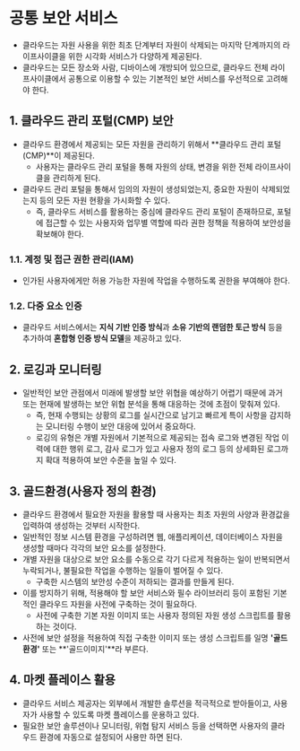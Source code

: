 # 공통 보안 서비스
- 클라우드는 자원 사용을 위한 최초 단계부터  자원이 삭제되는 마지막 단계까지의 라이프사이클을 위한 시각화 서비스가 다양하게 제공된다.
- 클라우드는 모든 장소와 사람, 디바이스에 개방되어 있으므로, 클라우드 전체 라이프사이클에서 공통으로 이용할 수 있는 기본적인 보안 서비스를 우선적으로 고려해야 한다.

## 1. 클라우드 관리 포털(CMP) 보안
- 클라우드 환경에서 제공되는 모든 자원을 관리하기 위해서 **클라우드 관리 포털(CMP)**이 제공된다.
  - 사용자는 클라우드 관리 포털을 통해 자원의 상태, 변경을 위한 전체 라이프사이클을 관리하게 된다.
- 클라우드 관리 포털을 통해서 임의의 자원이 생성되었는지, 중요한 자원이 삭제되었는지 등의 모든 자원 현황을 가시화할 수 있다.
  - 즉, 클라우드 서비스를 활용하는 중심에 클라우드 관리 포털이 존재하므로, 포털에 접근할 수 있는 사용자와 업무별 역할에 따라 권한 정책을 적용하여 보안성을 확보해야 한다.

### 1.1. 계정 및 접근 권한 관리(IAM)
- 인가된 사용자에게만 허용 가능한 자원에 작업을 수행하도록 권한을 부여해야 한다.

### 1.2. 다중 요소 인증
- 클라우드 서비스에서는 **지식 기반 인증 방식**과 **소유 기반의 랜덤한 토근 방식** 등을 추가하여 **혼합형 인증 방식 모델**을 제공하고 있다.

## 2. 로깅과 모니터링
- 일반적인 보안 관점에서 미래에 발생할 보안 위협을 예상하기 어렵기 때문에 과거 또는 현재에 발생하는 보안 위협 분석을 통해 대응하는 것에 초점이 맞춰져 있다.
  - 즉, 현재 수행되는 상황의 로그를 실시간으로 남기고 빠르게 특이 사항을 감지하는 모니터링 수행이 보안 대응에 있어서 중요하다.
  - 로깅의 유형은 개별 자원에서 기본적으로 제공되는 접속 로그와 변경된 작업 이력에 대한 행위 로그, 감사 로그가 있고 사용자 정의 로그 등의 상세화된 로그까지 확대 적용하여 보안 수준을 높일 수 있다.

## 3. 골드환경(사용자 정의 환경)
- 클라우드 환경에서 필요한 자원을 활용할 때 사용자는 최초 자원의 사양과 환경값을 입력하여 생성하는 것부터 시작한다.
- 일반적인 정보 시스템 환경을 구성하려면 웹, 애플리케이션, 데이터베이스 자원을 생성할 때마다 각각의 보안 요소를 설정한다.
- 개별 자원을 대상으로 보안 요소를 수동으로 각기 다르게 적용하는 일이 반복되면서 누락되거나, 불필요한 작업을 수행하는 일들이 벌어질 수 있다.
  - 구축한 시스템의 보안성 수준이 저하되는 결과를 만들게 된다.
- 이를 방지하기 위해, 적용해야 할 보안 서비스와 필수 라이브러리 등이 포함된 기본적인 클라우드 자원을 사전에 구축하는 것이 필요하다.
  - 사전에 구축한 기본 자원 이미지 또는 사용자 정의된 자원 생성 스크립트를 활용하는 것이다.
- 사전에 보안 설정을 적용하여 직접 구축한 이미지 또는 생성 스크립트를 일명 **'골드환경'** 또는 **'골드이미지'**라 부른다.

## 4. 마켓 플레이스 활용
- 클라우드 서비스 제공자는 외부에서 개발한 솔루션을 적극적으로 받아들이고, 사용자가 사용할 수 있도록 마켓 플레이스를 운용하고 있다.
- 필요한 보안 솔루션이나 모니터링, 위협 탐지 서비스 등을 선택하면 사용자의 클라우드 환경에 자동으로 설정되어 사용만 하면 된다.